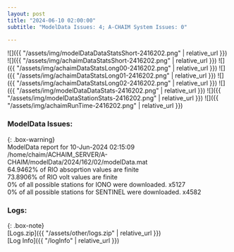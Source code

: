 ```yaml
---
layout: post
title: "2024-06-10 02:00:00"
subtitle: "ModelData Issues: 4; A-CHAIM System Issues: 0"

---
```


![]({{ "/assets/img/modelDataDataStatsShort-2416202.png" | relative_url }})
![]({{ "/assets/img/achaimDataStatsShort-2416202.png" | relative_url }})
![]({{ "/assets/img/achaimDataStatsLong00-2416202.png" | relative_url }})
![]({{ "/assets/img/achaimDataStatsLong01-2416202.png" | relative_url }})
![]({{ "/assets/img/achaimDataStatsLong02-2416202.png" | relative_url }})
![]({{ "/assets/img/modelDataDataStats-2416202.png" | relative_url }})
![]({{ "/assets/img/modelDataStationStats-2416202.png" | relative_url }})
![]({{ "/assets/img/achaimRunTime-2416202.png" | relative_url }})


### ModelData Issues:  
  
{: .box-warning}  
 ModelData report for 10-Jun-2024 02:15:09   
 /home/chaim/ACHAIM_SERVER/A-CHAIM/modelData/2024/162/02/modelData.mat   
 64.9462% of RIO absoprtion values are finite   
 73.8906% of RIO volt values are finite   
 0% of all possible stations for IONO were downloaded. x5127   
 0% of all possible stations for SENTINEL were downloaded. x4582   
  


### Logs:  
  
{: .box-note}  
[Logs.zip]({{ "/assets/other/logs.zip" | relative_url }})  
[Log Info]({{ "/logInfo" | relative_url }})  
